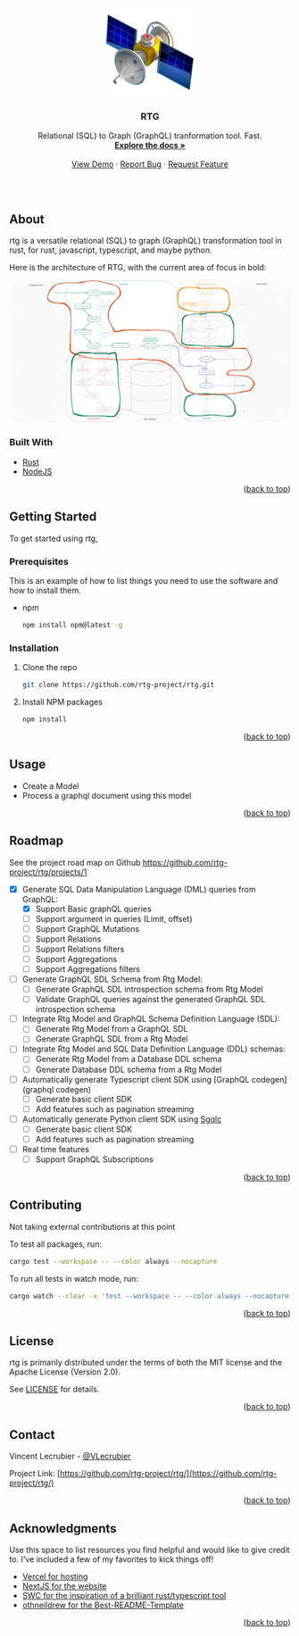 <div id="top"></div>

<br />
<div align="center">
   <a href="https://github.com/rtg-project/rtg/">
    <img alt="babel" src="https://github.com/rtg-project/rtg/raw/main/website/public/img/logo.png" width="160">
  </a>

  <h3 align="center">RTG</h3>

  <p align="center">
    Relational (SQL) to Graph (GraphQL) tranformation tool. Fast.
    <br />
    <a href="https://github.com/rtg-project/rtg"><strong>Explore the docs »</strong></a>
    <br />
    <br />
    <a href="https://github.com/rtg-project/rtg">View Demo</a>
    ·
    <a href="https://github.com/rtg-project/rtg/issues">Report Bug</a>
    ·
    <a href="https://github.com/rtg-project/rtg">Request Feature</a>
  </p>
</div>
<br />
<br />



## About

rtg is a versatile relational (SQL) to graph (GraphQL) transformation tool in rust, for rust, javascript, typescript, and maybe python.

Here is the architecture of RTG, with the current area of focus in bold:

![Overview](./website/public/img/architecture.svg)

### Built With

* [Rust](https://www.rust-lang.org/)
* [NodeJS](https://nodejs.org/en/)

<p align="right">(<a href="#top">back to top</a>)</p>

## Getting Started

To get started using rtg,

### Prerequisites

This is an example of how to list things you need to use the software and how to install them.

* npm
  ```sh
  npm install npm@latest -g
  ```

### Installation

1. Clone the repo
   ```sh
   git clone https://github.com/rtg-project/rtg.git
   ```
2. Install NPM packages
   ```sh
   npm install
   ```
   
<p align="right">(<a href="#top">back to top</a>)</p>

## Usage

- Create a Model
- Process a graphql document using this model

<p align="right">(<a href="#top">back to top</a>)</p>

## Roadmap

See the project road map on Github https://github.com/rtg-project/rtg/projects/1

* [x] Generate SQL Data Manipulation Language (DML) queries from GraphQL:
  * [x] Support Basic graphQL queries
  * [ ] Support argument in queries (Limit, offset)
  * [ ] Support GraphQL Mutations 
  * [ ] Support Relations 
  * [ ] Support Relations filters
  * [ ] Support Aggregations 
  * [ ] Support Aggregations filters
* [ ] Generate GraphQL SDL Schema from Rtg Model:
  * [ ] Generate GraphQL SDL introspection schema from Rtg Model
  * [ ] Validate GraphQL queries against the generated GraphQL SDL introspection schema
* [ ] Integrate Rtg Model and GraphQL Schema Definition Language (SDL):
  * [ ] Generate Rtg Model from a GraphQL SDL
  * [ ] Generate GraphQL SDL from a Rtg Model
* [ ] Integrate Rtg Model and SQL Data Definition Language (DDL) schemas:
  * [ ] Generate Rtg Model from a Database DDL schema
  * [ ] Generate Database DDL schema from a Rtg Model
* [ ] Automatically generate Typescript client SDK using [GraphQL codegen](graphql codegen)
  * [ ] Generate basic client SDK
  * [ ] Add features such as pagination streaming
* [ ] Automatically generate Python client SDK using [Sgqlc](https://github.com/profusion/sgqlc)
  * [ ] Generate basic client SDK
  * [ ] Add features such as pagination streaming
* [ ] Real time features
  * [ ] Support GraphQL Subscriptions 

<p align="right">(<a href="#top">back to top</a>)</p>

## Contributing

Not taking external contributions at this point

To test all packages, run:

```bash
cargo test --workspace -- --color always --nocapture
```

To run all tests in watch mode, run:

```bash
cargo watch --clear -x 'test --workspace -- --color always --nocapture' 
```

<p align="right">(<a href="#top">back to top</a>)</p>

## License

rtg is primarily distributed under the terms of both the MIT license and the Apache License (Version 2.0).

See [LICENSE](https://github.com/rtg-project/rtg/blob/main/LICENSE) for details.

<p align="right">(<a href="#top">back to top</a>)</p>

## Contact

Vincent Lecrubier - [@VLecrubier](https://twitter.com/VLecrubier)

Project Link: [https://github.com/rtg-project/rtg/](https://github.com/rtg-project/rtg/)

<p align="right">(<a href="#top">back to top</a>)</p>

## Acknowledgments

Use this space to list resources you find helpful and would like to give credit to. I've included a few of my favorites to kick things off!

* [Vercel for hosting](https://vercel.com/)
* [NextJS for the website](https://nextjs.org/)
* [SWC for the inspiration of a brilliant rust/typescript tool](https://swc.rs/)
* [othneildrew for the Best-README-Template](https://github.com/othneildrew/Best-README-Template)

<p align="right">(<a href="#top">back to top</a>)</p>
